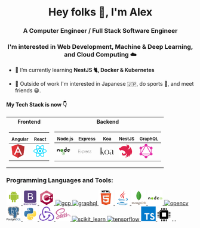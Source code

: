 <h1 align="center">Hey folks 👋, I'm Alex</h1>
<h3 align="center">A Computer Engineer / Full Stack Software Engineer</h3>
<h3 align="center">I'm interested in Web Development, Machine & Deep Learning, and Cloud Computing ☁️ </h3>

- 🌱 I’m currently learning **NestJS 🐈, Docker & Kubernetes**

- 🌻 Outside of work I'm interested in Japanese 🇯🇵, do sports 🏃, and meet friends 😀.

#### My Tech Stack is now 👇

<table>
<tr><th>Frontend </th><th>Backend</th></tr>
<tr><td>

|<sub>  Angular </sub> | <sub>  React </sub> |
|--|--
[<img src="https://github.com/nik-neg/nik-neg/blob//main/images/angular-icon.svg" alt="drawing" width="35"/>](https://angular.io/) |  [<img src="https://github.com/nik-neg/nik-neg/blob//main/images/react.svg" alt="drawing" width="35"/>](https://reactjs.org/)

</td><td>

<sub> Node.js  </sub>  | <sub> Express  </sub> | <sub> Koa </sub> | <sub> NestJS </sub>   | <sub>   GraphQL </sub> 
|--|--|--|--|--
[<img src="https://github.com/nik-neg/nik-neg/blob//main/images/nodejs.svg" alt="drawing" width="35"/>](https://nodejs.org/en/) |  [<img src="https://github.com/nik-neg/nik-neg/blob//main/images/express.svg" alt="drawing" width="35"/>](http://expressjs.com/) | [<img src="https://github.com/nik-neg/nik-neg/blob//main/images/koa.svg" alt="drawing" width="35"/>](https://koajs.com/) | [<img src="https://github.com/nik-neg/nik-neg/blob//main/images/nestjs.svg" alt="drawing" width="35"/>](https://nestjs.com/) | [<img src="https://github.com/nik-neg/nik-neg/blob//main/images/graphql.svg" alt="drawing" width="35"/>](https://graphql.org/)
</td></tr> </table> 

<table>

<h3 align="left">Programming Languages and Tools:</h3>
<p align="left"> <a href="https://developer.android.com" target="_blank"> <img src="https://raw.githubusercontent.com/devicons/devicon/master/icons/android/android-original-wordmark.svg" alt="android" width="40" height="40"/> </a> <a href="https://getbootstrap.com" target="_blank"> <img src="https://raw.githubusercontent.com/devicons/devicon/master/icons/bootstrap/bootstrap-plain-wordmark.svg" alt="bootstrap" width="40" height="40"/> </a> <a href="https://www.w3schools.com/cpp/" target="_blank"> <img src="https://raw.githubusercontent.com/devicons/devicon/master/icons/cplusplus/cplusplus-original.svg" alt="cplusplus" width="40" height="40"/> </a> <a href="https://cloud.google.com" target="_blank"> <img src="https://www.vectorlogo.zone/logos/google_cloud/google_cloud-icon.svg" alt="gcp" width="40" height="40"/> </a> <a href="https://graphql.org" target="_blank"> <img src="https://www.vectorlogo.zone/logos/graphql/graphql-icon.svg" alt="graphql" width="40" height="40"/> </a> <a href="https://www.w3.org/html/" target="_blank"> <img src="https://raw.githubusercontent.com/devicons/devicon/master/icons/html5/html5-original-wordmark.svg" alt="html5" width="40" height="40"/> </a> <a href="https://www.java.com" target="_blank"> <img src="https://raw.githubusercontent.com/devicons/devicon/master/icons/java/java-original.svg" alt="java" width="40" height="40"/> </a> <a href="https://www.mongodb.com/" target="_blank"> <img src="https://raw.githubusercontent.com/devicons/devicon/master/icons/mongodb/mongodb-original-wordmark.svg" alt="mongodb" width="40" height="40"/> </a> <a href="https://nodejs.org" target="_blank"> <img src="https://raw.githubusercontent.com/devicons/devicon/master/icons/nodejs/nodejs-original-wordmark.svg" alt="nodejs" width="40" height="40"/> </a> <a href="https://opencv.org/" target="_blank"> <img src="https://www.vectorlogo.zone/logos/opencv/opencv-icon.svg" alt="opencv" width="40" height="40"/> </a> <a href="https://www.postgresql.org" target="_blank"> <img src="https://raw.githubusercontent.com/devicons/devicon/master/icons/postgresql/postgresql-original-wordmark.svg" alt="postgresql" width="40" height="40"/> </a> <a href="https://www.python.org" target="_blank"> <img src="https://raw.githubusercontent.com/devicons/devicon/master/icons/python/python-original.svg" alt="python" width="40" height="40"/> </a> <a href="https://redux.js.org" target="_blank"> <img src="https://raw.githubusercontent.com/devicons/devicon/master/icons/redux/redux-original.svg" alt="redux" width="40" height="40"/> </a> <a href="https://sass-lang.com" target="_blank"> <img src="https://raw.githubusercontent.com/devicons/devicon/master/icons/sass/sass-original.svg" alt="sass" width="40" height="40"/> </a> <a href="https://scikit-learn.org/" target="_blank"> <img src="https://upload.wikimedia.org/wikipedia/commons/0/05/Scikit_learn_logo_small.svg" alt="scikit_learn" width="40" height="40"/> </a> <a href="https://www.tensorflow.org" target="_blank"> <img src="https://www.vectorlogo.zone/logos/tensorflow/tensorflow-icon.svg" alt="tensorflow" width="40" height="40"/> </a> <a href="https://www.typescriptlang.org/" target="_blank"> <img src="https://raw.githubusercontent.com/devicons/devicon/master/icons/typescript/typescript-original.svg" alt="typescript" width="40" height="40"/> </a> 
<a> <img src="https://github.com/nik-neg/nik-neg/blob//main/images/vhdl.png" alt="drawing" width="35"/> ... </a> </p>

